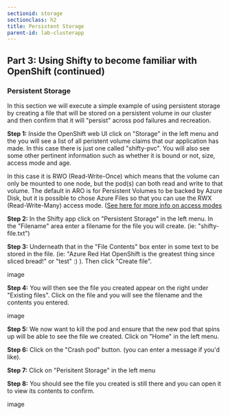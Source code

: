 ```yaml
---
sectionid: storage
sectionclass: h2
title: Persistent Storage
parent-id: lab-clusterapp
---
```


## Part 3: Using Shifty to become familiar with OpenShift (continued)

### Persistent Storage
In this section we will execute a simple example of using persistent storage by creating a file that will be stored on a persistent volume in our cluster and then confirm that it will "persist" across pod failures and recreation.

**Step 1:** Inside the OpenShift web UI click on "Storage" in the left menu and the you will see a list of all peristent volume claims that our application has made.  In this case there is just one called "shifty-pvc".  You will also see some other pertinent information such as whether it is bound or not, size, access mode and age.  

In this case it is RWO (Read-Write-Once) which means that the volume can only be mounted to one node, but the pod(s) can both read and write to that volume.  The default in ARO is for Persistent Volumes to be backed by Azure Disk, but it is possible to chose Azure Files so that you can use the RWX (Read-Write-Many) access mode.  ([See here for more info on access modes](https://kubernetes.io/docs/concepts/storage/persistent-volumes/#access-modes)

**Step 2:** In the Shifty app click on "Persistent Storage" in the left menu.  In the "Filename" area enter a filename for the file you will create. (ie: "shifty-file.txt")

**Step 3:** Underneath that in the "File Contents" box enter in some text to be stored in the file. (ie: "Azure Red Hat OpenShift is the greatest thing since sliced bread!" or "test" :) ).  Then click "Create file".

image

**Step 4:** You will then see the file you created appear on the right under "Existing files".  Click on the file and you will see the filename and the contents you entered.

image

**Step 5:** We now want to kill the pod and ensure that the new pod that spins up will be able to see the file we created.  Click on "Home" in the left menu.

**Step 6:** Click on the "Crash pod" button.  (you can enter a message if you'd like).

**Step 7:** Click on "Perisitent Storage" in the left menu

**Step 8:** You should see the file you created is still there and you can open it to view its contents to confirm.

image


